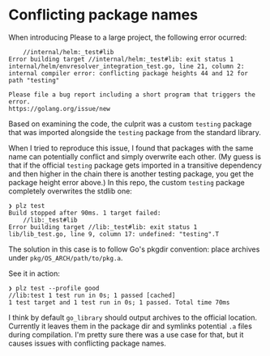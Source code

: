 # Conflicting package names

When introducing Please to a large project, the following error ocurred:

```
    //internal/helm:_test#lib
Error building target //internal/helm:_test#lib: exit status 1
internal/helm/envresolver_integration_test.go, line 21, column 2: internal compiler error: conflicting package heights 44 and 12 for path "testing"

Please file a bug report including a short program that triggers the error.
https://golang.org/issue/new
```

Based on examining the code, the culprit was a custom `testing` package that was imported alongside the `testing` package from the standard library.

When I tried to reproduce this issue, I found that packages with the same name can potentially conflict and simply overwrite each other.
(My guess is that if the official `testing` package gets imported in a transitive dependency and then higher in the chain there is another testing package, you get the package height error above.)
In this repo, the custom `testing` package completely overwrites the stdlib one:

```
❯ plz test
Build stopped after 90ms. 1 target failed:
    //lib:_test#lib
Error building target //lib:_test#lib: exit status 1
lib/lib_test.go, line 9, column 17: undefined: "testing".T
```

The solution in this case is to follow Go's pkgdir convention: place archives under `pkg/OS_ARCH/path/to/pkg.a`.

See it in action:

```
❯ plz test --profile good
//lib:test 1 test run in 0s; 1 passed [cached]
1 test target and 1 test run in 0s; 1 passed. Total time 70ms
```

I think by default `go_library` should output archives to the official location. Currently it leaves them in the package dir and symlinks potential `.a` files during compilation.
I'm pretty sure there was a use case for that, but it causes issues with conflicting package names.
